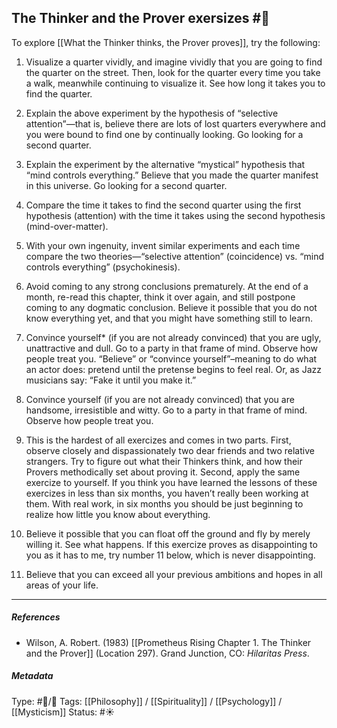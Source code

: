 ## The Thinker and the Prover exersizes  #🧠 

To explore [[What the Thinker thinks, the Prover proves]], try the following: 

1. Visualize a quarter vividly, and imagine vividly that you are going to find the quarter 
   on the street. Then, look for the quarter every time you take a walk, meanwhile continuing to visualize it. See how long it takes you to find the quarter. 

2. Explain the above experiment by the hypothesis of “selective attention”—that is, believe there are lots of lost quarters everywhere and you were bound to find one by continually looking. Go looking for a second quarter. 

3. Explain the experiment by the alternative “mystical” hypothesis that “mind controls everything.” Believe that you made the quarter manifest in this universe. Go looking for a second quarter. 

4. Compare the time it takes to find the second quarter using the first hypothesis (attention) with the time it takes using the second hypothesis (mind-over-matter).

5. With your own ingenuity, invent similar experiments and each time compare the two theories—“selective attention” (coincidence) vs. “mind controls everything” (psychokinesis). 

6. Avoid coming to any strong conclusions prematurely. At the end of a month, re-read this chapter, think it over again, and still postpone coming to any dogmatic conclusion. Believe it possible that you do not know everything yet, and that you might have something still to learn. 

7. Convince yourself* (if you are not already convinced) that you are ugly, unattractive and dull. Go to a party in that frame of mind. Observe how people treat you. “Believe” or “convince yourself”–meaning to do what an actor does: pretend until the pretense begins to feel real. Or, as Jazz musicians say: “Fake it until you make it.” 

8. Convince yourself (if you are not already convinced) that you are handsome, irresistible and witty. Go to a party in that frame of mind. Observe how people treat you. 

9. This is the hardest of all exercizes and comes in two parts. First, observe closely and dispassionately two dear friends and two relative strangers. Try to figure out what their Thinkers think, and how their Provers methodically set about proving it. Second, apply the same exercize to yourself. If you think you have learned the lessons of these exercizes in less than six months, you haven’t really been working at them. With real work, in six months you should be just beginning to realize how little you know about everything.

10. Believe it possible that you can float off the ground and fly by merely willing it. See what happens. If this exercize proves as disappointing to you as it has to me, try number 11 below, which is never disappointing.

11. Believe that you can exceed all your previous ambitions and hopes in all areas of your life.

___

##### References

- Wilson, A. Robert. (1983) [[Prometheus Rising Chapter 1. The Thinker and the Prover]] (Location 297). Grand Junction, CO: _Hilaritas Press_.

##### Metadata

Type: #🔵/🔵 
Tags: [[Philosophy]] / [[Spirituality]] / [[Psychology]] / [[Mysticism]] 
Status: #☀️ 